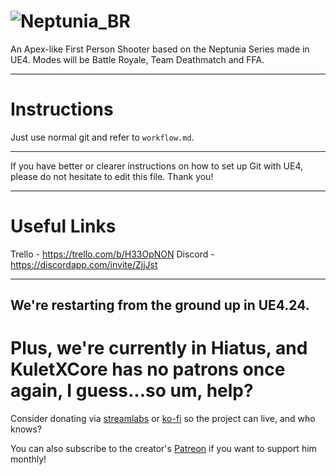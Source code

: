 # ![Neptunia_BR](https://trello-attachments.s3.amazonaws.com/5b750c120cf3bb7f77ba1c6a/5b890058aaf9ee71e886b90d/be9d3f8911dd4877d408685a2055913c/ConquestLogo.png) 
An Apex-like First Person Shooter based on the Neptunia Series made in UE4.
Modes will be Battle Royale, Team Deathmatch and FFA.

----

# Instructions

Just use normal git and refer to `workflow.md`.

--------

If you have better or clearer instructions on how to set up Git with UE4, please do not hesitate to edit this file.
Thank you!

--------

# Useful Links

Trello - https://trello.com/b/H33OpNON
Discord - https://discordapp.com/invite/ZjjJst

--------

## We're restarting from the ground up in UE4.24. 

# Plus, we're currently in Hiatus, and KuletXCore has no patrons once again, I guess...so um, help?

Consider donating via [streamlabs](https://streamlabs.com/donate/kuletxcore) or [ko-fi](http://ko-fi.com/kuletxcore) so the project can live, and who knows?

You can also subscribe to the creator's [Patreon](http://patreon.com/kuletxcore) if you want to support him monthly!
